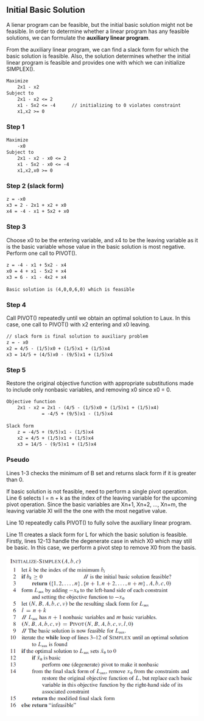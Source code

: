 ## Initial Basic Solution

A lienar program can be feasible, but the initial basic solution might not be feasible. In order to determine whether a linear program has any feasible solutions, we can formulate the **auxiliary linear program**.

From the auxiliary linear program, we can find a slack form for which the basic solution is feasible. Also, the solution determines whether the initial linear program is feasible and provides one with which we can initialize SIMPLEX().

```
Maximize
    2x1 - x2
Subject to
    2x1 - x2 <= 2
    x1 - 5x2 <= -4      // initializing to 0 violates constraint
    x1,x2 >= 0
```

### Step 1

```
Maximize
    -x0
Subject to
    2x1 - x2 - x0 <= 2
    x1 - 5x2 - x0 <= -4
    x1,x2,x0 >= 0
```

### Step 2 (slack form)

```
z = -x0
x3 = 2 - 2x1 + x2 + x0
x4 = -4 - x1 + 5x2 + x0
```

### Step 3

Choose x0 to be the entering variable, and x4 to be the leaving variable as it is the basic variable whose value in the basic solution is most negative. Perform one call to PIVOT().

```
z = -4 - x1 + 5x2 - x4
x0 = 4 + x1 - 5x2 + x4
x3 = 6 - x1 - 4x2 + x4

Basic solution is (4,0,0,6,0) which is feasible
```

### Step 4

Call PIVOT() repeatedly until we obtain an optimal solution to Laux. In this case, one call to PIVOT() with x2 entering and x0 leaving.

```
// slack form is final solution to auxiliary problem
z = - x0
x2 = 4/5 - (1/5)x0 + (1/5)x1 + (1/5)x4
x3 = 14/5 + (4/5)x0 - (9/5)x1 + (1/5)x4
```

### Step 5

Restore the original objective function with appropriate substitutions made to include only nonbasic variables, and removing x0 since x0 = 0.

```
Objective function
    2x1 - x2 = 2x1 - (4/5 - (1/5)x0 + (1/5)x1 + (1/5)x4)
             = -4/5 + (9/5)x1 - (1/5)x4

Slack form
    z = -4/5 + (9/5)x1 - (1/5)x4
    x2 = 4/5 + (1/5)x1 + (1/5)x4
    x3 = 14/5 - (9/5)x1 + (1/5)x4
```

### Pseudo

Lines 1-3 checks the minimum of B set and returns slack form if it is greater than 0.

If basic solution is not feasible, need to perform a single pivot operation. Line 6 selects l = n + k as the index of the leaving variable for the upcoming pivot operation. Since the basic variables are Xn+1, Xn+2, ..., Xn+m, the leaving variable Xl will the the one with the most negative value.

Line 10 repeatedly calls PIVOT() to fully solve the auxiliary linear program.

Line 11 creates a slack form for L for which the basic solution is feasible. Firstly, lines 12-13 handle the degenerate case in which X0 which may still be basic. In this case, we perform a pivot step to remove X0 from the basis.

<img src="../../../images/simplex-initialize.PNG">
